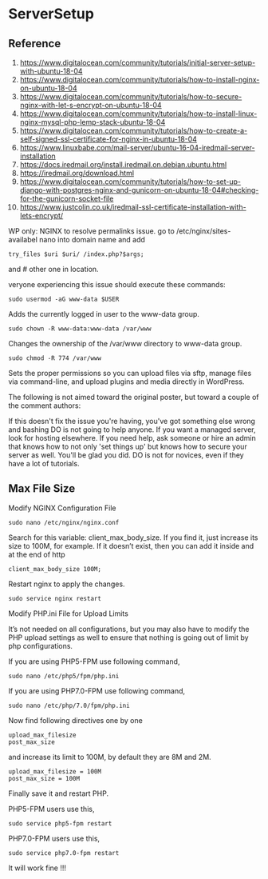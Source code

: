 # ServerSetup

## Reference

1. https://www.digitalocean.com/community/tutorials/initial-server-setup-with-ubuntu-18-04
2. https://www.digitalocean.com/community/tutorials/how-to-install-nginx-on-ubuntu-18-04
3. https://www.digitalocean.com/community/tutorials/how-to-secure-nginx-with-let-s-encrypt-on-ubuntu-18-04
4. https://www.digitalocean.com/community/tutorials/how-to-install-linux-nginx-mysql-php-lemp-stack-ubuntu-18-04
5. https://www.digitalocean.com/community/tutorials/how-to-create-a-self-signed-ssl-certificate-for-nginx-in-ubuntu-18-04
6. https://www.linuxbabe.com/mail-server/ubuntu-16-04-iredmail-server-installation
7. https://docs.iredmail.org/install.iredmail.on.debian.ubuntu.html
8. https://iredmail.org/download.html
9. https://www.digitalocean.com/community/tutorials/how-to-set-up-django-with-postgres-nginx-and-gunicorn-on-ubuntu-18-04#checking-for-the-gunicorn-socket-file
10. https://www.justcolin.co.uk/iredmail-ssl-certificate-installation-with-lets-encrypt/

WP only: NGINX
to resolve permalinks issue.
go to /etc/nginx/sites-availabel
nano into domain name
and add
```
try_files $uri $uri/ /index.php?$args;
```
and # other one in location.



veryone experiencing this issue should execute these commands:
```
sudo usermod -aG www-data $USER
```
Adds the currently logged in user to the www-data group.
```
sudo chown -R www-data:www-data /var/www
```
Changes the ownership of the /var/www directory to www-data group.
```
sudo chmod -R 774 /var/www
```
Sets the proper permissions so you can upload files via sftp, manage files via command-line, and upload plugins and media directly in WordPress.

The following is not aimed toward the original poster, but toward a couple of the comment authors:

If this doesn't fix the issue you're having, you've got something else wrong and bashing DO is not going to help anyone. If you want a managed server, look for hosting elsewhere. If you need help, ask someone or hire an admin that knows how to not only 'set things up' but knows how to secure your server as well. You'll be glad you did. DO is not for novices, even if they have a lot of tutorials.

## Max File Size

Modify NGINX Configuration File
```
sudo nano /etc/nginx/nginx.conf
```
Search for this variable: client_max_body_size. If you find it, just increase its size to 100M, for example. If it doesn’t exist, then you can add it inside and at the end of http
```
client_max_body_size 100M;
```
Restart nginx to apply the changes.
```
sudo service nginx restart
```
Modify PHP.ini File for Upload Limits

It’s not needed on all configurations, but you may also have to modify the PHP upload settings as well to ensure that nothing is going out of limit by php configurations.

If you are using PHP5-FPM use following command,
```
sudo nano /etc/php5/fpm/php.ini
```
If you are using PHP7.0-FPM use following command,
```
sudo nano /etc/php/7.0/fpm/php.ini
```
Now find following directives one by one
```
upload_max_filesize
post_max_size
```
and increase its limit to 100M, by default they are 8M and 2M.
```
upload_max_filesize = 100M
post_max_size = 100M
```
Finally save it and restart PHP.

PHP5-FPM users use this,
```
sudo service php5-fpm restart
```
PHP7.0-FPM users use this,
```
sudo service php7.0-fpm restart
```
It will work fine !!!
